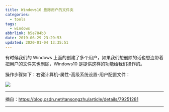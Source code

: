 ```yaml
---
title: Windows10 删除用户的文件夹
categories:
  - tools
tags:
  - windows
abbrlink: b5e784b3
date: 2019-06-29 23:29:53
updated: 2020-01-04 13:35:51
---
```


有时候我们的 Windows 上面的创建了多个用户，如果我们想删除的话也想连带着把用户的文件夹也删除，Windows10 是提供这样的功能给我们操作的。

<!--more-->

操作步骤如下：右键计算机-属性-高级系统设置-用户配置文件： 

![](https://itgrocery.cn/2019/media/15781161780209.jpg)

* * *

摘自：https://blog.csdn.net/tansongzhu/article/details/79251281

* * *